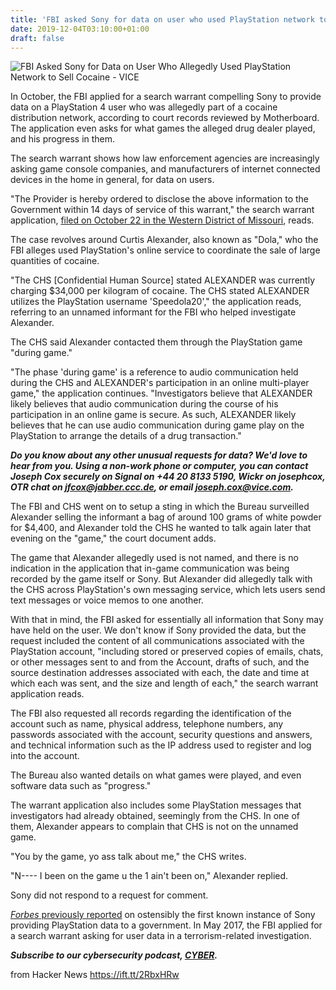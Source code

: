 ```yaml
---
title: 'FBI asked Sony for data on user who used PlayStation network to sell cocaine'
date: 2019-12-04T03:10:00+01:00
draft: false
---
```


![](https://video-images.vice.com/articles/5de69757da95980094d9df37/lede/1575393324433-ps4-controllers.jpeg?crop=1xw:0.8432xh;0xw,0.1568xh&resize=1200:* "FBI Asked Sony for Data on User Who Allegedly Used PlayStation Network to Sell Cocaine - VICE")  

In October, the FBI applied for a search warrant compelling Sony to provide data on a PlayStation 4 user who was allegedly part of a cocaine distribution network, according to court records reviewed by Motherboard. The application even asks for what games the alleged drug dealer played, and his progress in them.

The search warrant shows how law enforcement agencies are increasingly asking game console companies, and manufacturers of internet connected devices in the home in general, for data on users.

"The Provider is hereby ordered to disclose the above information to the Government within 14 days of service of this warrant," the search warrant application, [filed on October 22 in the Western District of Missouri](https://www.documentcloud.org/documents/6565970-PlayStation-Seach-Warrant-Application.html), reads.

The case revolves around Curtis Alexander, also known as "Dola," who the FBI alleges used PlayStation's online service to coordinate the sale of large quantities of cocaine.

"The CHS \[Confidential Human Source\] stated ALEXANDER was currently charging $34,000 per kilogram of cocaine. The CHS stated ALEXANDER utilizes the PlayStation username 'Speedola20'," the application reads, referring to an unnamed informant for the FBI who helped investigate Alexander.

The CHS said Alexander contacted them through the PlayStation game "during game."

"The phase 'during game' is a reference to audio communication held during the CHS and ALEXANDER's participation in an online multi-player game," the application continues. "Investigators believe that ALEXANDER likely believes that audio communication during the course of his participation in an online game is secure. As such, ALEXANDER likely believes that he can use audio communication during game play on the PlayStation to arrange the details of a drug transaction."

**_Do you know about any other unusual requests for data? We'd love to hear from you. Using a non-work phone or computer, you can contact Joseph Cox securely on Signal on +44 20 8133 5190, Wickr on josephcox, OTR chat on jfcox@jabber.ccc.de, or email joseph.cox@vice.com._**

The FBI and CHS went on to setup a sting in which the Bureau surveilled Alexander selling the informant a bag of around 100 grams of white powder for $4,400, and Alexander told the CHS he wanted to talk again later that evening on the "game," the court document adds.

The game that Alexander allegedly used is not named, and there is no indication in the application that in-game communication was being recorded by the game itself or Sony. But Alexander did allegedly talk with the CHS across PlayStation's own messaging service, which lets users send text messages or voice memos to one another.

With that in mind, the FBI asked for essentially all information that Sony may have held on the user. We don't know if Sony provided the data, but the request included the content of all communications associated with the PlayStation account, "including stored or preserved copies of emails, chats, or other messages sent to and from the Account, drafts of such, and the source destination addresses associated with each, the date and time at which each was sent, and the size and length of each," the search warrant application reads.

The FBI also requested all records regarding the identification of the account such as name, physical address, telephone numbers, any passwords associated with the account, security questions and answers, and technical information such as the IP address used to register and log into the account.

The Bureau also wanted details on what games were played, and even software data such as "progress."

The warrant application also includes some PlayStation messages that investigators had already obtained, seemingly from the CHS. In one of them, Alexander appears to complain that CHS is not on the unnamed game.

"You by the game, yo ass talk about me," the CHS writes.

"N---- I been on the game u the 1 ain't been on," Alexander replied.

Sony did not respond to a request for comment.

[_Forbes_ previously reported](https://www.forbes.com/sites/thomasbrewster/2018/02/14/sony-playstation-4-data-disclosed-to-feds-in-terrorism-probe/) on ostensibly the first known instance of Sony providing PlayStation data to a government. In May 2017, the FBI applied for a search warrant asking for user data in a terrorism-related investigation.

**_Subscribe to our cybersecurity podcast, [CYBER](https://itunes.apple.com/gb/podcast/cyber/id1441708044?mt=2)._**

  
  
from Hacker News https://ift.tt/2RbxHRw